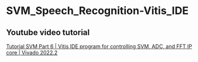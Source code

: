 # SVM_Speech_Recognition-Vitis_IDE

## Youtube video tutorial
[Tutorial SVM Part 6 | Vitis IDE program for controlling SVM, ADC, and FFT IP core | Vivado 2022.2](https://www.youtube.com/watch?v=k68dMp48Ljs)
